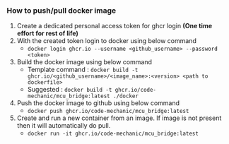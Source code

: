 ### How to push/pull docker image

1. Create a dedicated personal access token for ghcr login **(One time effort for rest of life)**
2. With the created token login to docker using below command
   * `docker login ghcr.io --username <github_username> --password <token>`
3. Build the docker image using below command
   - Template command :  `docker build -t ghcr.io/<github_username>/<image_name>:<version> <path to dockerfile>`
   - Suggested :  `docker build -t ghcr.io/code-mechanic/mcu_bridge:latest ./docker`
4. Push the docker image to github using below command
   * `docker push ghcr.io/code-mechanic/mcu_bridge:latest`
5. Create and run a new container from an image. If image is not present then it will automatically do pull.
   * `docker run -it ghcr.io/code-mechanic/mcu_bridge:latest`
